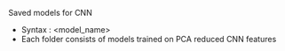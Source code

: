 Saved models for CNN
- Syntax : <model_name>
- Each folder consists of models trained on PCA reduced CNN features
